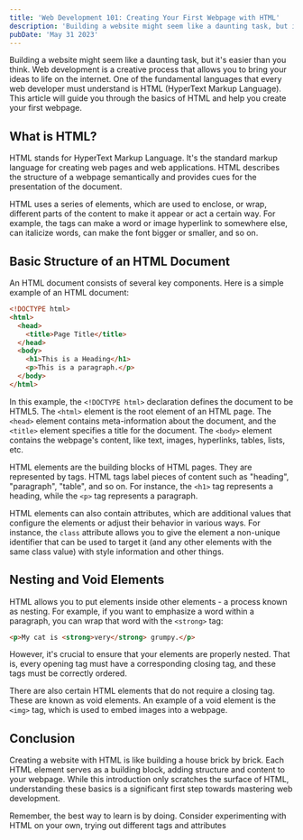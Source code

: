```yaml
---
title: 'Web Development 101: Creating Your First Webpage with HTML'
description: 'Building a website might seem like a daunting task, but its easier than you think. Web development is a creative process that allows you to bring your ideas to life on the internet. One of the fundamental languages that every web developer must understand is HTML (HyperText Markup Language). This article will guide you through the basics of HTML and help you create your first webpage.'
pubDate: 'May 31 2023'
---
```


Building a website might seem like a daunting task, but it's easier than you think. Web development is a creative process that allows you to bring your ideas to life on the internet. One of the fundamental languages that every web developer must understand is HTML (HyperText Markup Language). This article will guide you through the basics of HTML and help you create your first webpage.

## What is HTML?

HTML stands for HyperText Markup Language. It's the standard markup language for creating web pages and web applications. HTML describes the structure of a webpage semantically and provides cues for the presentation of the document.

HTML uses a series of elements, which are used to enclose, or wrap, different parts of the content to make it appear or act a certain way. For example, the tags can make a word or image hyperlink to somewhere else, can italicize words, can make the font bigger or smaller, and so on.

## Basic Structure of an HTML Document

An HTML document consists of several key components. Here is a simple example of an HTML document:

```html
<!DOCTYPE html>
<html>
  <head>
    <title>Page Title</title>
  </head>
  <body>
    <h1>This is a Heading</h1>
    <p>This is a paragraph.</p>
  </body>
</html>
```

In this example, the `<!DOCTYPE html>` declaration defines the document to be HTML5. The `<html>` element is the root element of an HTML page. The `<head>` element contains meta-information about the document, and the `<title>` element specifies a title for the document. The `<body>` element contains the webpage's content, like text, images, hyperlinks, tables, lists, etc.

HTML elements are the building blocks of HTML pages. They are represented by tags. HTML tags label pieces of content such as "heading", "paragraph", "table", and so on. For instance, the `<h1>` tag represents a heading, while the `<p>` tag represents a paragraph.

HTML elements can also contain attributes, which are additional values that configure the elements or adjust their behavior in various ways. For instance, the `class` attribute allows you to give the element a non-unique identifier that can be used to target it (and any other elements with the same class value) with style information and other things.

## Nesting and Void Elements

HTML allows you to put elements inside other elements - a process known as nesting. For example, if you want to emphasize a word within a paragraph, you can wrap that word with the `<strong>` tag:

```html
<p>My cat is <strong>very</strong> grumpy.</p>
```

However, it's crucial to ensure that your elements are properly nested. That is, every opening tag must have a corresponding closing tag, and these tags must be correctly ordered.

There are also certain HTML elements that do not require a closing tag. These are known as void elements. An example of a void element is the `<img>` tag, which is used to embed images into a webpage.

## Conclusion

Creating a website with HTML is like building a house brick by brick. Each HTML element serves as a building block, adding structure and content to your webpage. While this introduction only scratches the surface of HTML, understanding these basics is a significant first step towards mastering web development.

Remember, the best way to learn is by doing. Consider experimenting with HTML on your own, trying out different tags and attributes
